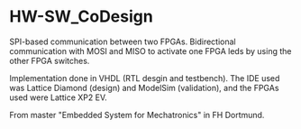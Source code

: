 # HW-SW_CoDesign
SPI-based communication between two FPGAs. Bidirectional communication with MOSI and MISO to activate one FPGA leds by using the other FPGA switches.

Implementation done in VHDL (RTL desgin and testbench).
The IDE used was Lattice Diamond (design) and ModelSim (validation), and the FPGAs used were Lattice XP2 EV.

From master "Embedded System for Mechatronics" in FH Dortmund.
